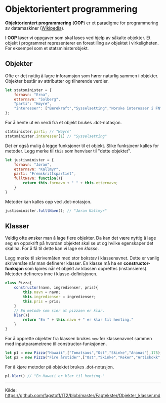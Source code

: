 # Objektorientert programmering

**Objektorientert programmering** (**OOP**) er et [paradigme](https://no.wikipedia.org/wiki/Programmeringsparadigme) for programmering av datamaskiner ([Wikipedia](https://no.wikipedia.org/wiki/Objektorientert_programmering)).

I **OOP** løser vi oppgaver som skal løses ved hjelp av såkalte objekter. Et objekt i programmet representerer en forestilling av objektet i virkeligheten. For eksempel som et statsministerobjekt.

## Objekter

Ofte er det nyttig å lagre inforamsjon som hører naturlig sammen i objekter. Objekter består av attributter og tilhørende verdier.

```javascript
let statsminister = {
    fornavn: "Erna",
    etternavn: "Solberg",
    "parti": "Høyre",
    "interesser": ["Bærekraft","Sysselsetting","Norske interesser i FN", "Nordmenn må få flere barn","Justisministerposten"]
};
```

For å hente ut en verdi fra et objekt brukes .dot-notasjon.

```javascript
statminister.parti; // "Høyre"
statsminister.interesser[1] // "Sysselsetting"
```

Det er også mulig å legge funksjoner til et objekt. Slike funksjoenr kalles for metoder. Legg merke til `this` som henviser til "dette objektet".

```javascript
let justisminister = {
    fornavn: "Jøran",
    etternavn: "Kallmyr",
    parti: "Fremskrittspartiet",
    fulltNavn: function(){
        return this.fornavn + " " + this.etternavn;
    }
}
```

Metoder kan kalles opp ved .dot-notasjon.

```javascript
justisminister.fulltNavn(); // "Jøran Kallmyr"
```

## Klasser

Veldig ofte ønsker man å lage flere objekter. Da kan det være nyttig å lage seg en oppskrift på hvordan objektet skal se ut og hvilke egenskaper det skal ha. For å få til dette kan vi lage en *klasse*.

Legg merke til skrivemåten med stor bokstav i klassenavnet. Dette er vanlig skrivemåte når man definerer klasser. En klasse må ha en **constructor-funksjon** som kjøres når et objekt av klassen opprettes (instansieres). Metoder defineres inne i klasse-definisjonen.

```javascript
class Pizza{
    constructor(navn, ingredienser, pris){
        this.navn = navn;
        this.ingredienser = ingredienser;
        this.pris = pris;
    }
    // En metode som sier at pizzaen er klar.
    klar(){
        return "En " + this.navn + " er klar til henting."
    }
}
```

For å opprette objekter fra klassen brukes `new` før klassenavnet sammen med inputparametrene til constructor-funksjonen.

```javascript
let p1 = new Pizza("Hawaii",["Tomatsaus","Ost","Skinke","Ananas"],175);
let p2 = new Pizza("Fire årstider",["Ost","Skinke","Reker","Artiskokk","Sjampinjong"],180)
```

For å kjøre metoder på objektet brukes .dot-notasjon.

```javascript
p1.klar() // "En Hawaii er klar til henting."
```

---

Kilde: <https://github.com/fagstoff/IT2/blob/master/Fagtekster/Objekter_klasser.md>

